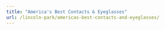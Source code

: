 ```yaml
---
title: "America's Best Contacts & Eyeglasses"
url: /lincoln-park/americas-best-contacts-and-eyeglasses/
---
```

